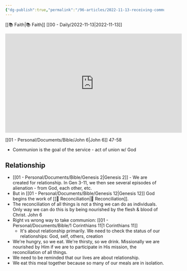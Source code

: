 ```yaml
---
{"dg-publish":true,"permalink":"/96-articles/2022-11-13-receiving-communion/"}
---
```



[[📚 Faith\|📚 Faith]] [[00 - Daily/2022-11-13\|2022-11-13]]

<iframe width="560" height="315" src="https://www.youtube.com/embed/sSl4yYrKfPs" title="YouTube video player" frameborder="0" allow="accelerometer; autoplay; clipboard-write; encrypted-media; gyroscope; picture-in-picture" allowfullscreen></iframe>

[[01 - Personal/Documents/Bible/John 6\|John 6]] 47-58

* Communion is the goal of the service - act of union w/ God

## Relationship

* [[01 - Personal/Documents/Bible/Genesis 2\|Genesis 2]] - We are created for relationship. In Gen 3-11, we then see several episodes of alienation - from God, each other, etc.
* But in [[01 - Personal/Documents/Bible/Genesis 12\|Genesis 12]] God begins the work of [[📘 Reconciliation\|📘 Reconciliation]].
* The reconciliation of all things is not a thing we can do as individuals. Only way we can do this is by being nourished by the flesh & blood of Christ. John 6
* Right vs wrong way to take communion: [[01 - Personal/Documents/Bible/1 Corinthians 11\|1 Corinthians 11]]
    * It's about relationship primarily. We need to check the status of our relationships: God, self, others, creation
* We're hungry, so we eat. We're thirsty, so we drink. Missionally we are nourished by Him if we are to participate in His mission, the reconciliation of all things.
* We need to be reminded that our lives are about relationship.
* We eat this meal together because so many of our meals are in isolation.